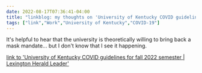 ---date: 2022-08-17T07:36:41-04:00title: "linkblog: my thoughts on 'University of Kentucky COVID guidelines for fall 2022 semester | Lexington Herald Leader'"tags: ["link","Work","University of Kentucky","COVID-19"]---It's helpful to hear that the university is theoretically willing to bring back a mask mandate... but I don't know that I see it happening. [link to 'University of Kentucky COVID guidelines for fall 2022 semester | Lexington Herald Leader'](https://www.kentucky.com/news/local/education/article263726358.html)